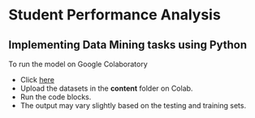 # Student Performance Analysis
## Implementing Data Mining tasks using Python
To run the model on Google Colaboratory
  - Click [here](https://colab.research.google.com/drive/1X2aklfkJY3PUsUPu3yH_Owci8Uz10bQl#scrollTo=cyqA9cy4J09Q)
  - Upload the datasets in the **content** folder on Colab.
  - Run the code blocks.
  - The output may vary slightly based on the testing and training sets.
